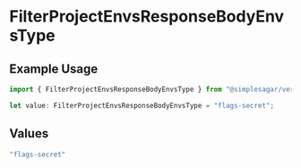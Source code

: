 # FilterProjectEnvsResponseBodyEnvsType

## Example Usage

```typescript
import { FilterProjectEnvsResponseBodyEnvsType } from "@simplesagar/vercel/models/filterprojectenvsop.js";

let value: FilterProjectEnvsResponseBodyEnvsType = "flags-secret";
```

## Values

```typescript
"flags-secret"
```